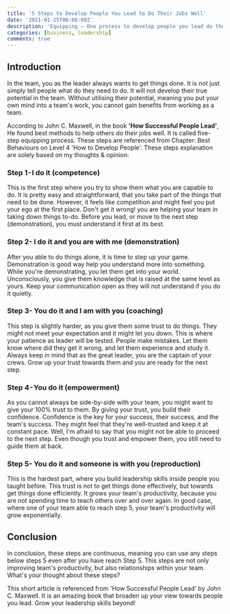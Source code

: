 ```yaml
---
title: '5 Steps to Develop People You Lead to Do Their Jobs Well'
date: '2021-01-25T06:00:00Z'
description: 'Equipping — One process to develop people you lead do their jobs well'
categories: [business, leadership]
comments: true
---
```


## Introduction

In the team, you as the leader always wants to get things done. It is not just simply tell people what do they need to do. It will not develop their true potential in the team. Without utilising their potential, meaning you put your own mind into a team's work, you cannot gain benefits from working as a team.

According to John C. Maxwell, in the book **'How Successful People Lead'**, He found best methods to help others do their jobs well. It is called five-step equipping process. These steps are referenced from Chapter: Best Behaviours on Level 4 'How to Develop People'. These steps explanation are solely based on my thoughts & opinion:

### Step 1 - I do it (competence)

This is the first step where you try to show them what you are capable to do. It is pretty easy and straightforward, that you take part of the things that need to be done. However, it feels like competition and might feel you put your ego at the first place. Don't get it wrong! you are helping your team in taking down things to-do. Before you lead, or move to the next step (demonstration), you must understand it first at its best.

### Step 2- I do it and you are with me (demonstration)

After you able to do things alone, it is time to step up your game. Demonstration is good way help you understand more into something. While you're demonstrating, you let them get into your world. Unconsciously, you give them knowledge that is raised at the same level as yours. Keep your communication open as they will not understand if you do it quietly.

### Step 3- You do it and I am with you (coaching)

This step is slightly harder, as you give them some trust to do things. They might not meet your expectation and it might let you down. This is where your patience as leader will be tested. People make mistakes. Let them know where did they get it wrong, and let them experience and study it. Always keep in mind that as the great leader, you are the captain of your crews. Grow up your trust towards them and you are ready for the next step.

### Step 4 - You do it (empowerment)

As you cannot always be side-by-side with your team, you might want to give your 100% trust to them. By giving your trust, you build their confidence. Confidence is the key for your success, their success, and the team's success. They might feel that they're well-trusted and keep it at constant pace. Well, I'm afraid to say that you might not be able to proceed to the next step. Even though you trust and empower them, you still need to guide them at back.

### Step 5- You do it and someone is with you (reproduction)

This is the hardest part, where you build leadership skills inside people you taught before. This trust is not to get things done effectively, but towards get things done efficiently. It grows your team's productivity, because you are not spending time to teach others over and over again. In good case, where one of your team able to reach step 5, your team's productivity will grow exponentially.

## Conclusion

In conclusion, these steps are continuous, meaning you can use any steps below steps 5 even after you have reach Step 5. This steps are not only improving team's productivity, but also relationships within your team. What's your thought about these steps?

This short article is referenced from 'How Successful People Lead' by John C. Maxwell. It is an amazing book that broaden up your view towards people you lead. Grow your leadership skills beyond!
